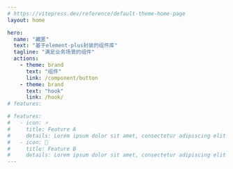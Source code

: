 ```yaml
---
# https://vitepress.dev/reference/default-theme-home-page
layout: home

hero:
  name: "藏匿"
  text: "基于element-plus封装的组件库"
  tagline: "满足业务场景的组件"
  actions:
    - theme: brand
      text: "组件"
      link: /component/button
    - theme: brand
      text: "hook"
      link: /hook/
# features:

# features:
#   - icon: ⚡️
#     title: Feature A
#     details: Lorem ipsum dolor sit amet, consectetur adipiscing elit
#   - icon: 🖖
#     title: Feature B
#     details: Lorem ipsum dolor sit amet, consectetur adipiscing elit
---
```

